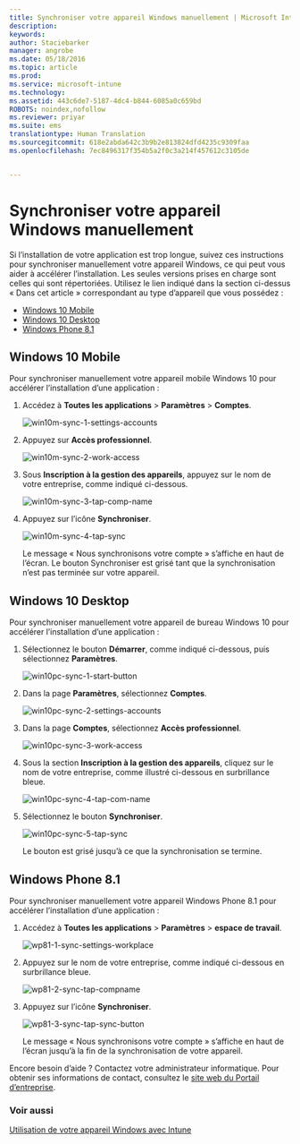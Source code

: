 ```yaml
---
title: Synchroniser votre appareil Windows manuellement | Microsoft Intune
description: 
keywords: 
author: Staciebarker
manager: angrobe
ms.date: 05/18/2016
ms.topic: article
ms.prod: 
ms.service: microsoft-intune
ms.technology: 
ms.assetid: 443c6de7-5187-4dc4-b844-6085a0c659bd
ROBOTS: noindex,nofollow
ms.reviewer: priyar
ms.suite: ems
translationtype: Human Translation
ms.sourcegitcommit: 618e2abda642c3b9b2e813824dfd4235c9309faa
ms.openlocfilehash: 7ec8496317f354b5a2f0c3a214f457612c3105de


---
```



# Synchroniser votre appareil Windows manuellement
Si l’installation de votre application est trop longue, suivez ces instructions pour synchroniser manuellement votre appareil Windows, ce qui peut vous aider à accélérer l’installation. Les seules versions prises en charge sont celles qui sont répertoriées. Utilisez le lien indiqué dans la section ci-dessus « Dans cet article » correspondant au type d’appareil que vous possédez :

* [Windows 10 Mobile](#windows-10-mobile)
* [Windows 10 Desktop](#windows-10-desktop)
* [Windows Phone 8.1](#windows-phone-8-1)


## Windows 10 Mobile
Pour synchroniser manuellement votre appareil mobile Windows 10 pour accélérer l’installation d’une application :

1. Accédez à **Toutes les applications** > **Paramètres** > **Comptes**.

    ![win10m-sync-1-settings-accounts](./media/win10m-sync-1-settings-accounts.png)

2. Appuyez sur **Accès professionnel**.

    ![win10m-sync-2-work-access](./media/win10m-sync-2-work-access.png)

3. Sous **Inscription à la gestion des appareils**, appuyez sur le nom de votre entreprise, comme indiqué ci-dessous.

    ![win10m-sync-3-tap-comp-name](./media/win10m-sync-3-tap-comp-name.png)

4. Appuyez sur l’icône **Synchroniser**.

    ![win10m-sync-4-tap-sync](./media/win10m-sync-4-tap-sync.png)

    Le message « Nous synchronisons votre compte » s’affiche en haut de l’écran. Le bouton Synchroniser est grisé tant que la synchronisation n’est pas terminée sur votre appareil.

## Windows 10 Desktop
Pour synchroniser manuellement votre appareil de bureau Windows 10 pour accélérer l’installation d’une application :

1. Sélectionnez le bouton **Démarrer**, comme indiqué ci-dessous, puis sélectionnez **Paramètres**.

    ![win10pc-sync-1-start-button](./media/win10pc-sync-1-start-button.png)

2. Dans la page **Paramètres**, sélectionnez **Comptes**.

    ![win10pc-sync-2-settings-accounts](./media/win10pc-sync-2-settings-accounts.png)

3. Dans la page **Comptes**, sélectionnez **Accès professionnel**.

    ![win10pc-sync-3-work-access](./media/win10pc-sync-3-work-access.png)

4. Sous la section **Inscription à la gestion des appareils**, cliquez sur le nom de votre entreprise, comme illustré ci-dessous en surbrillance bleue.

    ![win10pc-sync-4-tap-com-name](./media/win10pc-sync-4-tap-com-name.png)

5. Sélectionnez le bouton **Synchroniser**.

    ![win10pc-sync-5-tap-sync](./media/win10pc-sync-5-tap-sync.png)

   Le bouton est grisé jusqu’à ce que la synchronisation se termine.

## Windows Phone 8.1
Pour synchroniser manuellement votre appareil Windows Phone 8.1 pour accélérer l’installation d’une application :

1. Accédez à **Toutes les applications** > **Paramètres** > **espace de travail**.

    ![wp81-1-sync-settings-workplace](./media/wp81-1-sync-settings-workplace.png)

2. Appuyez sur le nom de votre entreprise, comme indiqué ci-dessous en surbrillance bleue.

    ![wp81-2-sync-tap-compname](./media/wp81-2-sync-tap-compname.png)

3. Appuyez sur l’icône **Synchroniser**.

    ![wp81-3-sync-tap-sync-button](./media/wp81-3-sync-tap-sync-button.png)

   Le message « Nous synchronisons votre compte » s’affiche en haut de l’écran jusqu’à la fin de la synchronisation de votre appareil.

Encore besoin d’aide ? Contactez votre administrateur informatique. Pour obtenir ses informations de contact, consultez le [site web du Portail d’entreprise](http://portal.manage.microsoft.com).

### Voir aussi
[Utilisation de votre appareil Windows avec Intune](using-your-windows-device-with-intune.md)



<!--HONumber=Jul16_HO4-->


